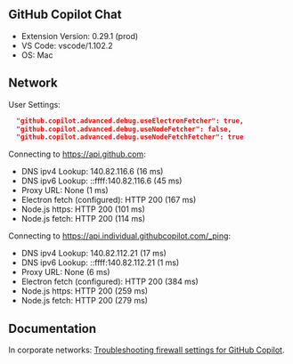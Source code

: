 ## GitHub Copilot Chat

- Extension Version: 0.29.1 (prod)
- VS Code: vscode/1.102.2
- OS: Mac

## Network

User Settings:
```json
  "github.copilot.advanced.debug.useElectronFetcher": true,
  "github.copilot.advanced.debug.useNodeFetcher": false,
  "github.copilot.advanced.debug.useNodeFetchFetcher": true
```

Connecting to https://api.github.com:
- DNS ipv4 Lookup: 140.82.116.6 (16 ms)
- DNS ipv6 Lookup: ::ffff:140.82.116.6 (45 ms)
- Proxy URL: None (1 ms)
- Electron fetch (configured): HTTP 200 (167 ms)
- Node.js https: HTTP 200 (101 ms)
- Node.js fetch: HTTP 200 (114 ms)

Connecting to https://api.individual.githubcopilot.com/_ping:
- DNS ipv4 Lookup: 140.82.112.21 (17 ms)
- DNS ipv6 Lookup: ::ffff:140.82.112.21 (1 ms)
- Proxy URL: None (6 ms)
- Electron fetch (configured): HTTP 200 (384 ms)
- Node.js https: HTTP 200 (259 ms)
- Node.js fetch: HTTP 200 (279 ms)

## Documentation

In corporate networks: [Troubleshooting firewall settings for GitHub Copilot](https://docs.github.com/en/copilot/troubleshooting-github-copilot/troubleshooting-firewall-settings-for-github-copilot).